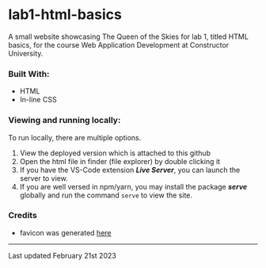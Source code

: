 # lab1-html-basics

A small website showcasing The Queen of the Skies for lab 1, titled HTML basics, for the course Web Application Development at Constructor University.

### Built With:

-   HTML
-   In-line CSS

### Viewing and running locally:

To run locally, there are multiple options.

1. View the deployed version which is attached to this github
2. Open the html file in finder (file explorer) by double clicking it
3. If you have the VS-Code extension **_Live Server_**, you can launch the server to view.
4. If you are well versed in npm/yarn, you may install the package **_serve_** globally and run the command <code>serve</code> to view the site.

### Credits

-   favicon was generated [here](https://favicon.io/emoji-favicons/)

<hr>
Last updated February 21st 2023

